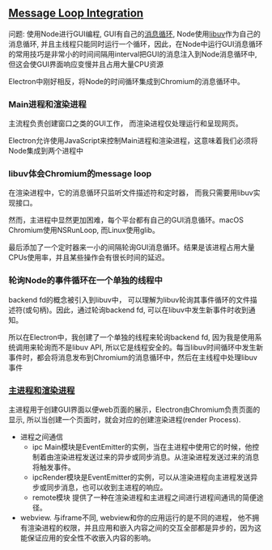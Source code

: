 ## [Message Loop Integration](https://electronjs.org/blog/electron-internals-node-integration)
  问题: 使用Node进行GUI编程, GUI有自己的[消息循环](https://www.cnblogs.com/lwzz/archive/2012/11/17/2754011.html), Node使用[libuv](http://luohaha.github.io/Chinese-uvbook/source/introduction.html)作为自己的消息循环, 并且主线程只能同时运行一个循环，因此，在Node中运行GUI消息循环的常用技巧是非常小的时间间隔用interval把GUI的消息注入到Node消息循环中, 但这会使GUI界面响应变慢并且占用大量CPU资源

  Electron中刚好相反，将Node的时间循环集成到Chromium的消息循环中。

### Main进程和渲染进程
  主流程负责创建窗口之类的GUI工作， 而渲染进程仅处理运行和呈现网页。

  Electron允许使用JavaScript来控制Main进程和渲染进程，这意味着我们必须将Node集成到两个进程中

### libuv体会Chromium的message loop
  在渲染进程中，它的消息循环只监听文件描述符和定时器， 而我只需要用libuv实现接口。

  然而，主进程中显然更加困难，每个平台都有自己的GUI消息循环。macOS Chromium使用NSRunLoop, 而Linux使用glib。

  最后添加了一个定时器来一小的间隔轮询GUI消息循环。结果是该进程占用大量CPUs使用率，并且某些操作会有很长时间的延迟。

### 轮询Node的事件循环在一个单独的线程中
  backend fd的概念被引入到libuv中， 可以理解为libuv轮询其事件循环的文件描述符(或句柄)。因此，通过轮询backend fd, 可以在libuv中发生新事件时收到通知。

  所以在Electron中，我创建了一个单独的线程来轮询backend fd, 因为我是使用系统调用来轮询而不是libuv API, 所以它是线程安全的。每当libuv时间循环中发生新事件时，都会将消息发布到Chromium的消息循环中，然后在主线程中处理libuv事件


### [主进程和渲染进程](https://blog.csdn.net/ivan820819/article/details/79080116)
  主进程用于创建GUI界面以便web页面的展示，Electron由Chromium负责页面的显示, 所以当创建一个页面时，就会对应的创建渲染进程(render Process).
  * 进程之间通信
    * ipc Main模块是EventEmitter的实例，当在主进程中使用它的时候，他控制着由渲染进程发送过来的异步或同步消息。从渲染进程发送过来的消息将触发事件。
    * ipcRender模块是EventEmitter的实例，可以从渲染进程向主进程发送异步或同步消息，也可以收到主进程的响应。
    * remote模块 提供了一种在渲染进程和主进程之间进行进程间通讯的简便途径。
  * webview. 与iframe不同, webview和你的应用运行的是不同的进程， 他不拥有渲染进程的权限，并且应用和嵌入内容之间的交互全部都是异步的，因为这能保证应用的安全性不收嵌入内容的影响。